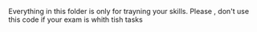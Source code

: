 Everything in this folder is only for trayning your skills. Please , don't use this code if your exam is whith tish tasks 
